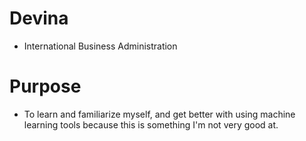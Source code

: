 # Devina
- International Business Administration 

# Purpose
- To learn and familiarize myself, and get better with using machine learning tools because this is something I'm not very good at.